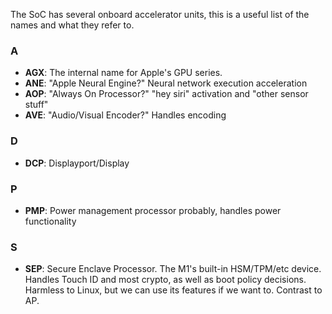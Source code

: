 The SoC has several onboard accelerator units, this is a useful list of the names and what they refer to.

### A
* **AGX**: The internal name for Apple's GPU series.
* **ANE**: "Apple Neural Engine?" Neural network execution acceleration
* **AOP**: "Always On Processor?" "hey siri" activation and "other sensor stuff"
* **AVE**: "Audio/Visual Encoder?" Handles encoding

### D
* **DCP**: Displayport/Display

### P
* **PMP**: Power management processor probably, handles power functionality

### S
* **SEP**: Secure Enclave Processor. The M1's built-in HSM/TPM/etc device. Handles Touch ID and most crypto, as well as boot policy decisions. Harmless to Linux, but we can use its features if we want to. Contrast to AP.